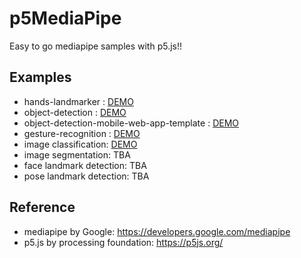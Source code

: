 # p5MediaPipe
Easy to go mediapipe samples with p5.js!!

## Examples
* hands-landmarker : <a href="https://tetsuakibaba.github.io/p5MediaPipe/hands-landmarker/" target="_blank">DEMO</a>
* object-detection : <a href="https://tetsuakibaba.github.io/p5MediaPipe/object-detection/" 
target="_blank">DEMO</a>
* object-detection-mobile-web-app-template : <a href="https://tetsuakibaba.github.io/p5MediaPipe/object-detection-mobile-web-app-template/" 
target="_blank">DEMO</a>
* gesture-recognition : <a href="https://tetsuakibaba.github.io/p5MediaPipe/hands-landmarker-gesture-recognition/" target="_blank">DEMO</a>
* image classification: <a href="https://tetsuakibaba.github.io/p5MediaPipe/image-classification/" 
target="_blank">DEMO</a>
* image segmentation: TBA
* face landmark detection: TBA
* pose landmark detection: TBA

## Reference
* mediapipe by Google: https://developers.google.com/mediapipe
* p5.js by processing foundation: https://p5js.org/
